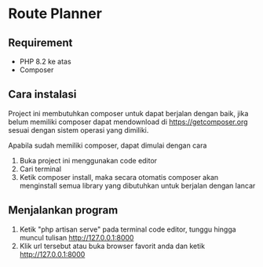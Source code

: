 # Route Planner

## Requirement
- PHP 8.2 ke atas
- Composer

## Cara instalasi
Project ini membutuhkan composer untuk dapat berjalan dengan baik, 
jika belum memiliki composer dapat mendownload di https://getcomposer.org sesuai
dengan sistem operasi yang dimiliki.

Apabila sudah memiliki composer, dapat dimulai dengan cara
1.  Buka project ini menggunakan code editor 
2. Cari terminal
3. Ketik composer install, maka secara otomatis composer akan menginstall semua library yang dibutuhkan untuk berjalan dengan lancar

## Menjalankan program
1. Ketik "php artisan serve" pada terminal code editor, tunggu hingga muncul tulisan http://127.0.0.1:8000
2. Klik url tersebut atau buka browser favorit anda dan ketik http://127.0.0.1:8000
